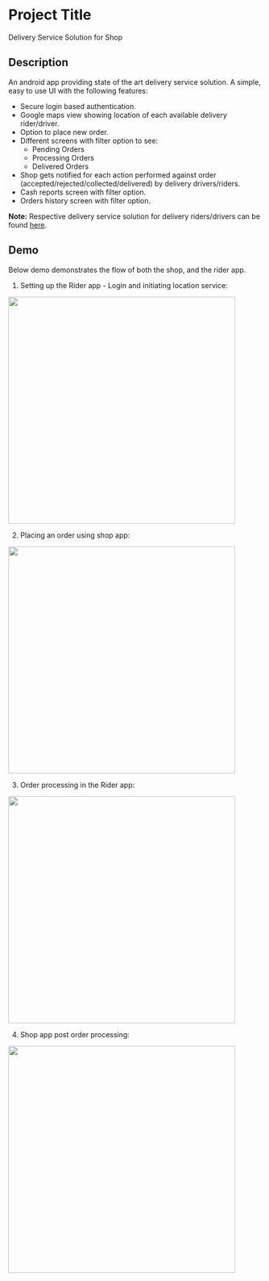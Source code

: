 # Project Title

Delivery Service Solution for Shop

## Description

An android app providing state of the art delivery service solution. A simple, easy to use UI with the following features: 
- Secure login based authentication.
- Google maps view showing location of each available delivery rider/driver. 
- Option to place new order. 
- Different screens with filter option to see:
  - Pending Orders
  - Processing Orders
  - Delivered Orders
- Shop gets notified for each action performed against order (accepted/rejected/collected/delivered) by delivery drivers/riders.  
- Cash reports screen with filter option. 
- Orders history screen with filter option.

**Note:** Respective delivery service solution for delivery riders/drivers can be found [here](https://github.com/malikshairali/rider-deliveryservices-android). 

## Demo

Below demo demonstrates the flow of both the shop, and the rider app. 

1. Setting up the Rider app - Login and initiating location service:
<img src="https://github.com/malikshairali/rider-deliveryservices-android/blob/master/Rider%20App%20-%20Startup.gif" height="450" />

2. Placing an order using shop app: 
<img src="https://github.com/malikshairali/shop-deliveryservices-android/blob/master/Shop%20App%20-%20Placing%20an%20Order.gif" height="450" />

3. Order processing in the Rider app: 
<img src="https://github.com/malikshairali/rider-deliveryservices-android/blob/master/Rider%20App%20-%20Order%20Processing%20and%20Side%20Screens.gif" height="450" />

4. Shop app post order processing: 
<img src="https://github.com/malikshairali/shop-deliveryservices-android/blob/master/Shop%20App%20-%20Side%20Screens.gif" height="450" />
